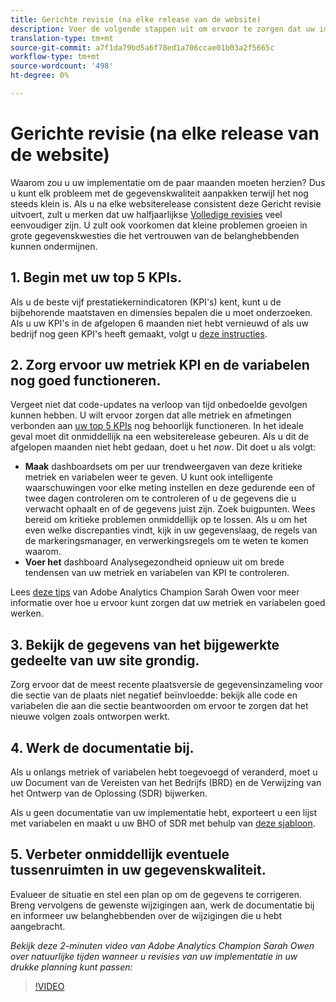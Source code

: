 ```yaml
---
title: Gerichte revisie (na elke release van de website)
description: Voer de volgende stappen uit om ervoor te zorgen dat uw implementatie foutloos en in overeenstemming met uw KPI's blijft.
translation-type: tm+mt
source-git-commit: a7f1da79bd5a6f78ed1a706ccae01b03a2f5665c
workflow-type: tm+mt
source-wordcount: '498'
ht-degree: 0%

---
```



# Gerichte revisie (na elke release van de website)

Waarom zou u uw implementatie om de paar maanden moeten herzien? Dus u kunt elk probleem met de gegevenskwaliteit aanpakken terwijl het nog steeds klein is. Als u na elke websiterelease consistent deze Gericht revisie uitvoert, zult u merken dat uw halfjaarlijkse [Volledige revisies](/help/implement/review/full-review.md) veel eenvoudiger zijn. U zult ook voorkomen dat kleine problemen groeien in grote gegevenskwesties die het vertrouwen van de belanghebbenden kunnen ondermijnen.

## 1. Begin met uw top 5 KPIs.

Als u de beste vijf prestatiekernindicatoren (KPI&#39;s) kent, kunt u de bijbehorende maatstaven en dimensies bepalen die u moet onderzoeken. Als u uw KPI&#39;s in de afgelopen 6 maanden niet hebt vernieuwd of als uw bedrijf nog geen KPI&#39;s heeft gemaakt, volgt u [deze instructies](/help/implement/review/define-kpis.md).

## 2. Zorg ervoor uw metriek KPI en de variabelen nog goed functioneren.

Vergeet niet dat code-updates na verloop van tijd onbedoelde gevolgen kunnen hebben. U wilt ervoor zorgen dat alle metriek en afmetingen verbonden aan [uw top 5 KPIs](/help/implement/review/define-kpis.md) nog behoorlijk functioneren. In het ideale geval moet dit onmiddellijk na een websiterelease gebeuren. Als u dit de afgelopen maanden niet hebt gedaan, doet u het *now*. Dit doet u als volgt:

* **Maak** dashboardsets om per uur trendweergaven van deze kritieke metriek en variabelen weer te geven. U kunt ook intelligente waarschuwingen voor elke meting instellen en deze gedurende een of twee dagen controleren om te controleren of u de gegevens die u verwacht ophaalt en of de gegevens juist zijn. Zoek buigpunten. Wees bereid om kritieke problemen onmiddellijk op te lossen. Als u om het even welke discrepanties vindt, kijk in uw gegevenslaag, de regels van de markeringsmanager, en verwerkingsregels om te weten te komen waarom.
* **Voer het** dashboard Analysegezondheid opnieuw uit om brede tendensen van uw metriek en variabelen van KPI te controleren.

Lees [deze tips](https://experienceleaguecommunities.adobe.com/t5/adobe-analytics-discussions/my-five-best-tips-for-keeping-adobe-analytics-humming/td-p/388608) van Adobe Analytics Champion Sarah Owen voor meer informatie over hoe u ervoor kunt zorgen dat uw metriek en variabelen goed werken.

## 3. Bekijk de gegevens van het bijgewerkte gedeelte van uw site grondig.

Zorg ervoor dat de meest recente plaatsversie de gegevensinzameling voor die sectie van de plaats niet negatief beïnvloedde: bekijk alle code en variabelen die aan die sectie beantwoorden om ervoor te zorgen dat het nieuwe volgen zoals ontworpen werkt.

## 4. Werk de documentatie bij.

Als u onlangs metriek of variabelen hebt toegevoegd of veranderd, moet u uw Document van de Vereisten van het Bedrijfs (BRD) en de Verwijzing van het Ontwerp van de Oplossing (SDR) bijwerken.

Als u geen documentatie van uw implementatie hebt, exporteert u een lijst met variabelen en maakt u uw BHO of SDR met behulp van [deze sjabloon](https://experienceleague.adobe.com/docs/analytics-learn/tutorials/implementation/implementation-basics/creating-a-business-requirements-document.html?lang=en#implementation).

## 5. Verbeter onmiddellijk eventuele tussenruimten in uw gegevenskwaliteit.

Evalueer de situatie en stel een plan op om de gegevens te corrigeren. Breng vervolgens de gewenste wijzigingen aan, werk de documentatie bij en informeer uw belanghebbenden over de wijzigingen die u hebt aangebracht.

*Bekijk deze 2-minuten video van Adobe Analytics Champion Sarah Owen over natuurlijke tijden wanneer u revisies van uw implementatie in uw drukke planning kunt passen:*

>[!VIDEO](https://video.tv.adobe.com/v/328340/?quality=12&learn=on)
